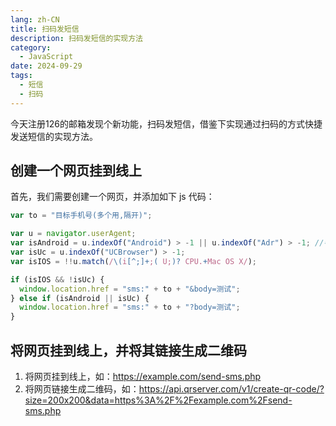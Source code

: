 ```yaml
---
lang: zh-CN
title: 扫码发短信
description: 扫码发短信的实现方法
category:
  - JavaScript
date: 2024-09-29
tags:
  - 短信
  - 扫码
---
```


今天注册126的邮箱发现个新功能，扫码发短信，借鉴下实现通过扫码的方式快捷发送短信的实现方法。

<!-- more -->

## 创建一个网页挂到线上

首先，我们需要创建一个网页，并添加如下 js 代码：

```javascript
var to = "目标手机号(多个用,隔开)";

var u = navigator.userAgent;
var isAndroid = u.indexOf("Android") > -1 || u.indexOf("Adr") > -1; //判断是否是 android终端
var isUc = u.indexOf("UCBrowser") > -1;
var isIOS = !!u.match(/\(i[^;]+;( U;)? CPU.+Mac OS X/);

if (isIOS && !isUc) {
  window.location.href = "sms:" + to + "&body=测试";
} else if (isAndroid || isUc) {
  window.location.href = "sms:" + to + "?body=测试";
}
```

## 将网页挂到线上，并将其链接生成二维码
1. 将网页挂到线上，如：https://example.com/send-sms.php
2. 将网页链接生成二维码，如：https://api.qrserver.com/v1/create-qr-code/?size=200x200&data=https%3A%2F%2Fexample.com%2Fsend-sms.php
